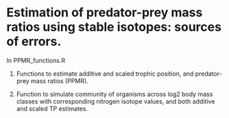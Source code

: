 Estimation of predator-prey mass ratios using stable isotopes: sources of errors.
=============

In PPMR_functions.R

1) Functions to estimate additive and scaled trophic position, and predator-prey mass ratios (PPMR). 

2) Function to simulate community of organisms across log2 body mass classes with corresponding nitrogen isotope values, and both additive and scaled TP estimates.

 
